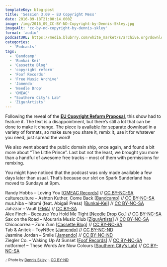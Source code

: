 ```yaml
---
templateKey: blog-post
title: 'Session 3.09 – EU Copyright Mess'
date: 2016-09-18T21:00:14.000Z
image: /img/2016_09_CC-BY-ND-Copyright-by-Dennis-Skley.jpg
imageAlt: 'cc-by-nd-copyright-by-dennis-skley'
format: 'audio'
podcastURL: https://media.blubrry.com/white_market/s/archive.org/download/WhiteMarket20160918Session309/WhiteMarket-20160918-Session309.mp3
categories:
  - 'Podcasts'
tags:
  - 'Bandcamp'
  - 'Bunkai-Kei'
  - 'Cassette Blog'
  - 'copyright reform'
  - 'Foof Records'
  - 'Free Music Archive'
  - 'Jamendo'
  - 'Needle Drop'
  - 'OMEAC'
  - "Southern City's Lab"
  - 'ZigurArtists'
---
```


Following the reveal of the [**EU Copyright Reform Proposal**](http://www.whitemarketpodcast.co.uk/blog/2016/09/16/2016-eu-copyright-reform-proposal/), this show had to feature it. The text is a disappointment, but there’s still a lot that can be done to make it change. The piece is [available for separate download](https://archive.org/details/2016EUCopyrightProposalReform) in a variety of formats, so make sure you share it, remix it, use it for whatever you need, just spread the word!

We also went aboard the public domain ship, once again, and found a bit more about “The Little Prince”. Last but not the least, we brought you more than a handful of awesome free tracks – most of them with permissions for remixing.

You might have noticed that the podcast was only made available a few days later than usual. That’s because our slot on Spark Sunderland has moved to Sundays at 9pm.

Randy Hobbs – Loving You \[[OMEAC Records](https://randyhobbs.bandcamp.com/album/the-dream-sequence-ep)\] // [CC BY-NC-SA](https://creativecommons.org/licenses/by-nc-sa/3.0/)  
cultureculture – Ashton Kuther, Come Back \[[Bandcamp](https://cultureculture.bandcamp.com/track/ashton-kutcher-come-back)\] // [CC BY-NC-SA](https://creativecommons.org/licenses/by-nc-sa/3.0/)  
mus.hiba – hitomi (feat. Abigail Press) \[[Bunkai-Kei](http://bunkai-kei.com/release/bk-k_045/)\] // [CC BY-NC-SA](https://creativecommons.org/licenses/by-nc-sa/2.0/)  
Jahzzar – Vault \[[FMA](http://freemusicarchive.org/music/Jahzzar/HiFi_City_Tales/)\] // [CC BY-SA](https://creativecommons.org/licenses/by-sa/4.0/)  
Alex Finch – Because You Hold Me Tight \[[Needle Drop Co.](http://freemusicarchive.org/music/Alex_Fitch/Eola/)\] // [CC BY-NC-SA](https://creativecommons.org/licenses/by-nc-sa/3.0/)  
Sax on the Road – Mouraria Music Club \[[ZigurArtists](https://zigurartists.bandcamp.com/album/kif-kif-van)\] // [CC BY-NC-SA](https://creativecommons.org/licenses/by-nc-sa/3.0/)  
Chicocorrea – Zum Zum \[[Cassette Blog](http://www.cassetteblog.com/2016/08/chicocorrea-berraboi/)\] // [CC BY-NC-SA](https://creativecommons.org/licenses/by-nc-sa/3.0/)  
Tab & Anitek – ToyNBee \[[Jamendo](https://www.jamendo.com/track/1174889/tab-and-anitek-toynbee)\] // [CC BY-NC-ND](https://creativecommons.org/licenses/by-nc-nd/3.0/)  
Jasmine Jordan – Smile \[[Jamendo](https://www.jamendo.com/track/1300140/smile)\] // [CC BY-NC-ND](https://creativecommons.org/licenses/by-nc-nd/3.0/)  
Ziegler Co. – Waking Up At Sunset \[[Foof Records](http://www.foofrecords.com/releases/single/the_righteous_few_waking_up_at_sunset)\] // [CC BY-NC-SA  
](https://creativecommons.org/licenses/by-nc-sa/3.0/)notforme! – These Words Are Now Colours \[[Southern City’s Lab](http://www.southerncitylab.net/2016/08/SCL185.html)\] // [CC BY-NC-SA](https://creativecommons.org/licenses/by-nc-sa/3.0/)

<small>.: Photo by [Dennis Skley](https://www.flickr.com/photos/dskley/15741575661) :. [CC BY-ND](https://creativecommons.org/licenses/by-nd/2.0/)</small>
